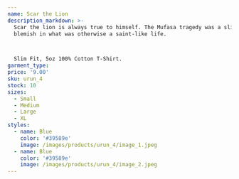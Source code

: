 ```yaml
---
name: Scar the Lion
description_markdown: >-
  Scar the lion is always true to himself. The Mufasa tragedy was a slight
  blemish in what was otherwise a saint-like life.



  Slim Fit, 5oz 100% Cotton T-Shirt.
garment_type:
price: '9.00'
sku: urun_4
stock: 10
sizes:
  - Small
  - Medium
  - Large
  - XL
styles:
  - name: Blue
    color: '#39589e'
    image: /images/products/urun_4/image_1.jpeg
  - name: Blue
    color: '#39589e'
    image: /images/products/urun_4/image_2.jpeg
---
```

